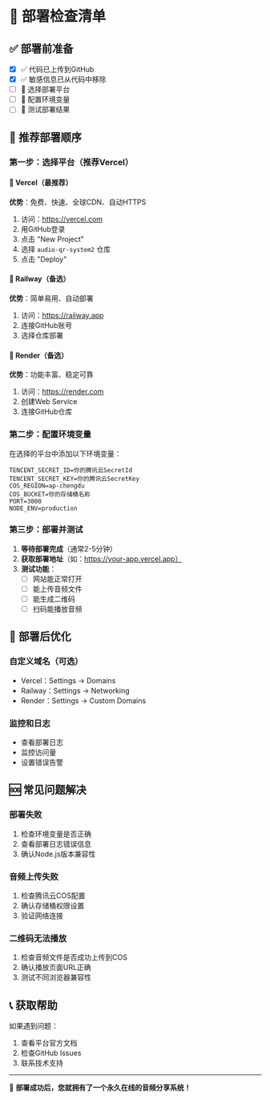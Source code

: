 # 🚀 部署检查清单

## ✅ 部署前准备

- [x] ✅ 代码已上传到GitHub
- [x] ✅ 敏感信息已从代码中移除
- [ ] 🔄 选择部署平台
- [ ] 🔄 配置环境变量
- [ ] 🔄 测试部署结果

## 🎯 推荐部署顺序

### 第一步：选择平台（推荐Vercel）

#### 🥇 Vercel（最推荐）
**优势**：免费、快速、全球CDN、自动HTTPS
1. 访问：https://vercel.com
2. 用GitHub登录
3. 点击 "New Project"
4. 选择 `audio-qr-system2` 仓库
5. 点击 "Deploy"

#### 🥈 Railway（备选）
**优势**：简单易用、自动部署
1. 访问：https://railway.app
2. 连接GitHub账号
3. 选择仓库部署

#### 🥉 Render（备选）
**优势**：功能丰富、稳定可靠
1. 访问：https://render.com
2. 创建Web Service
3. 连接GitHub仓库

### 第二步：配置环境变量

在选择的平台中添加以下环境变量：

```
TENCENT_SECRET_ID=你的腾讯云SecretId
TENCENT_SECRET_KEY=你的腾讯云SecretKey
COS_REGION=ap-chengdu
COS_BUCKET=你的存储桶名称
PORT=3000
NODE_ENV=production
```

### 第三步：部署并测试

1. **等待部署完成**（通常2-5分钟）
2. **获取部署地址**（如：https://your-app.vercel.app）
3. **测试功能**：
   - [ ] 网站能正常打开
   - [ ] 能上传音频文件
   - [ ] 能生成二维码
   - [ ] 扫码能播放音频

## 🔧 部署后优化

### 自定义域名（可选）
- Vercel：Settings → Domains
- Railway：Settings → Networking
- Render：Settings → Custom Domains

### 监控和日志
- 查看部署日志
- 监控访问量
- 设置错误告警

## 🆘 常见问题解决

### 部署失败
1. 检查环境变量是否正确
2. 查看部署日志错误信息
3. 确认Node.js版本兼容性

### 音频上传失败
1. 检查腾讯云COS配置
2. 确认存储桶权限设置
3. 验证网络连接

### 二维码无法播放
1. 检查音频文件是否成功上传到COS
2. 确认播放页面URL正确
3. 测试不同浏览器兼容性

## 📞 获取帮助

如果遇到问题：
1. 查看平台官方文档
2. 检查GitHub Issues
3. 联系技术支持

---

🎉 **部署成功后，您就拥有了一个永久在线的音频分享系统！** 